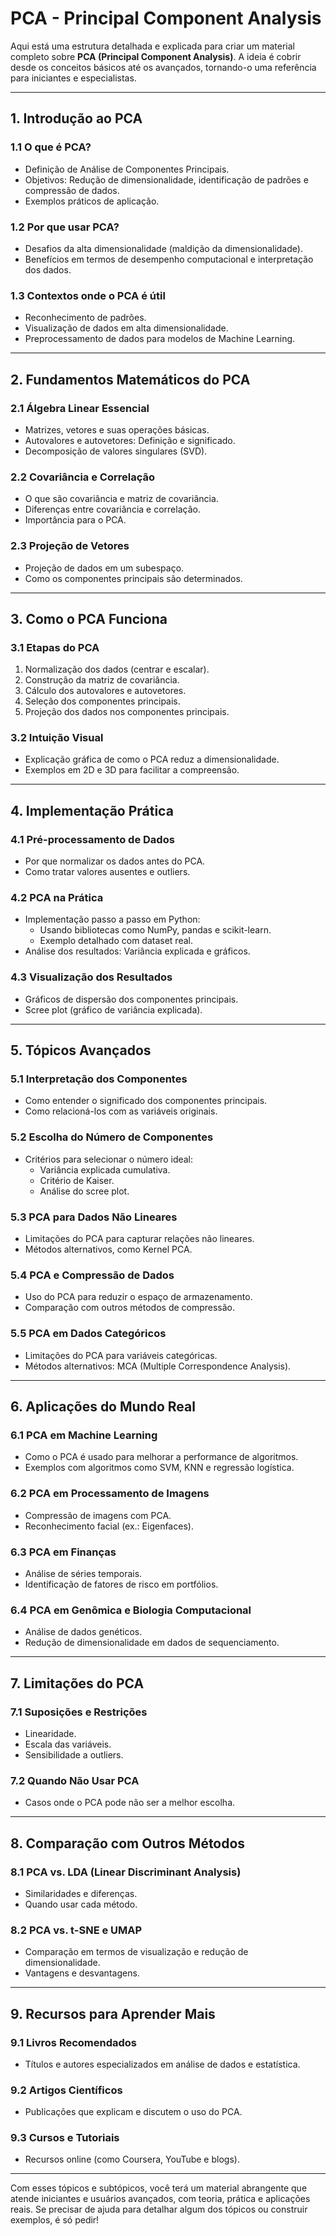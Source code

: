 # PCA - Principal Component Analysis

Aqui está uma estrutura detalhada e explicada para criar um material completo sobre **PCA (Principal Component Analysis)**. A ideia é cobrir desde os conceitos básicos até os avançados, tornando-o uma referência para iniciantes e especialistas.

---

## **1. Introdução ao PCA**

### **1.1 O que é PCA?**

- Definição de Análise de Componentes Principais.
- Objetivos: Redução de dimensionalidade, identificação de padrões e compressão de dados.
- Exemplos práticos de aplicação.

### **1.2 Por que usar PCA?**

- Desafios da alta dimensionalidade (maldição da dimensionalidade).
- Benefícios em termos de desempenho computacional e interpretação dos dados.

### **1.3 Contextos onde o PCA é útil**

- Reconhecimento de padrões.
- Visualização de dados em alta dimensionalidade.
- Preprocessamento de dados para modelos de Machine Learning.

---

## **2. Fundamentos Matemáticos do PCA**

### **2.1 Álgebra Linear Essencial**

- Matrizes, vetores e suas operações básicas.
- Autovalores e autovetores: Definição e significado.
- Decomposição de valores singulares (SVD).

### **2.2 Covariância e Correlação**

- O que são covariância e matriz de covariância.
- Diferenças entre covariância e correlação.
- Importância para o PCA.

### **2.3 Projeção de Vetores**

- Projeção de dados em um subespaço.
- Como os componentes principais são determinados.

---

## **3. Como o PCA Funciona**

### **3.1 Etapas do PCA**

1. Normalização dos dados (centrar e escalar).
2. Construção da matriz de covariância.
3. Cálculo dos autovalores e autovetores.
4. Seleção dos componentes principais.
5. Projeção dos dados nos componentes principais.

### **3.2 Intuição Visual**

- Explicação gráfica de como o PCA reduz a dimensionalidade.
- Exemplos em 2D e 3D para facilitar a compreensão.

---

## **4. Implementação Prática**

### **4.1 Pré-processamento de Dados**

- Por que normalizar os dados antes do PCA.
- Como tratar valores ausentes e outliers.

### **4.2 PCA na Prática**

- Implementação passo a passo em Python:
    - Usando bibliotecas como NumPy, pandas e scikit-learn.
    - Exemplo detalhado com dataset real.
- Análise dos resultados: Variância explicada e gráficos.

### **4.3 Visualização dos Resultados**

- Gráficos de dispersão dos componentes principais.
- Scree plot (gráfico de variância explicada).

---

## **5. Tópicos Avançados**

### **5.1 Interpretação dos Componentes**

- Como entender o significado dos componentes principais.
- Como relacioná-los com as variáveis originais.

### **5.2 Escolha do Número de Componentes**

- Critérios para selecionar o número ideal:
    - Variância explicada cumulativa.
    - Critério de Kaiser.
    - Análise do scree plot.

### **5.3 PCA para Dados Não Lineares**

- Limitações do PCA para capturar relações não lineares.
- Métodos alternativos, como Kernel PCA.

### **5.4 PCA e Compressão de Dados**

- Uso do PCA para reduzir o espaço de armazenamento.
- Comparação com outros métodos de compressão.

### **5.5 PCA em Dados Categóricos**

- Limitações do PCA para variáveis categóricas.
- Métodos alternativos: MCA (Multiple Correspondence Analysis).

---

## **6. Aplicações do Mundo Real**

### **6.1 PCA em Machine Learning**

- Como o PCA é usado para melhorar a performance de algoritmos.
- Exemplos com algoritmos como SVM, KNN e regressão logística.

### **6.2 PCA em Processamento de Imagens**

- Compressão de imagens com PCA.
- Reconhecimento facial (ex.: Eigenfaces).

### **6.3 PCA em Finanças**

- Análise de séries temporais.
- Identificação de fatores de risco em portfólios.

### **6.4 PCA em Genômica e Biologia Computacional**

- Análise de dados genéticos.
- Redução de dimensionalidade em dados de sequenciamento.

---

## **7. Limitações do PCA**

### **7.1 Suposições e Restrições**

- Linearidade.
- Escala das variáveis.
- Sensibilidade a outliers.

### **7.2 Quando Não Usar PCA**

- Casos onde o PCA pode não ser a melhor escolha.

---

## **8. Comparação com Outros Métodos**

### **8.1 PCA vs. LDA (Linear Discriminant Analysis)**

- Similaridades e diferenças.
- Quando usar cada método.

### **8.2 PCA vs. t-SNE e UMAP**

- Comparação em termos de visualização e redução de dimensionalidade.
- Vantagens e desvantagens.

---

## **9. Recursos para Aprender Mais**

### **9.1 Livros Recomendados**

- Títulos e autores especializados em análise de dados e estatística.

### **9.2 Artigos Científicos**

- Publicações que explicam e discutem o uso do PCA.

### **9.3 Cursos e Tutoriais**

- Recursos online (como Coursera, YouTube e blogs).

---

Com esses tópicos e subtópicos, você terá um material abrangente que atende iniciantes e usuários avançados, com teoria, prática e aplicações reais. Se precisar de ajuda para detalhar algum dos tópicos ou construir exemplos, é só pedir!